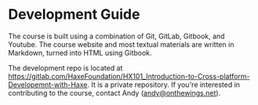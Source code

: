 # Development Guide

The course is built using a combination of Git, GitLab, Gitbook, and Youtube.
The course website and most textual materials are written in Markdown, turned into HTML using Gitbook.

The development repo is located at https://gitlab.com/HaxeFoundation/HX101_Introduction-to-Cross-platform-Developemnt-with-Haxe.
It is a private repository. If you're interested in contributing to the course, contact Andy (andy@onthewings.net).
